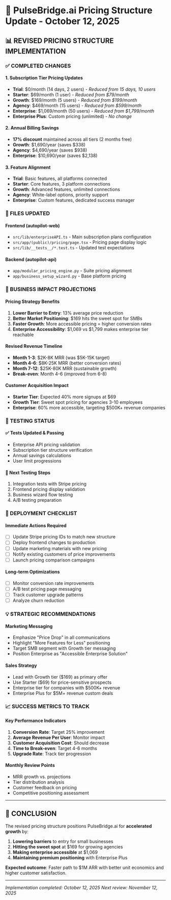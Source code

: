 # 🎯 PulseBridge.ai Pricing Structure Update - October 12, 2025

## 📊 **REVISED PRICING STRUCTURE IMPLEMENTATION**

### **✅ COMPLETED CHANGES**

#### **1. Subscription Tier Pricing Updates**
- **Trial**: $0/month (14 days, 2 users) - *Reduced from 15 days, 10 users*
- **Starter**: $69/month (1 user) - *Reduced from $79/month*
- **Growth**: $169/month (5 users) - *Reduced from $199/month*
- **Agency**: $469/month (15 users) - *Reduced from $599/month*
- **Enterprise**: $1,069/month (50 users) - *Reduced from $1,799/month*
- **Enterprise Plus**: Custom pricing (unlimited) - *No change*

#### **2. Annual Billing Savings**
- **17% discount** maintained across all tiers (2 months free)
- **Growth**: $1,690/year (saves $338)
- **Agency**: $4,690/year (saves $938) 
- **Enterprise**: $10,690/year (saves $2,138)

#### **3. Feature Alignment**
- **Trial**: Basic features, all platforms connected
- **Starter**: Core features, 3 platform connections
- **Growth**: Advanced features, unlimited connections
- **Agency**: White-label options, priority support
- **Enterprise**: Custom features, dedicated success manager

### **📁 FILES UPDATED**

#### **Frontend (autopilot-web)**
- `src/lib/enterpriseAPI.ts` - Main subscription plans configuration
- `src/app/(public)/pricing/page.tsx` - Pricing page display logic
- `src/lib/__tests__/*.test.ts` - Updated test expectations

#### **Backend (autopilot-api)**
- `app/modular_pricing_engine.py` - Suite pricing alignment
- `app/business_setup_wizard.py` - Base platform pricing

### **🎯 BUSINESS IMPACT PROJECTIONS**

#### **Pricing Strategy Benefits**
1. **Lower Barrier to Entry**: 13% average price reduction
2. **Better Market Positioning**: $169 hits the sweet spot for SMBs
3. **Faster Growth**: More accessible pricing = higher conversion rates
4. **Enterprise Accessibility**: $1,069 vs $1,799 makes enterprise tier reachable

#### **Revised Revenue Timeline**
- **Month 1-3**: $2K-8K MRR (was $5K-15K target)
- **Month 4-6**: $8K-25K MRR (better conversion rates)
- **Month 7-12**: $25K-80K MRR (sustainable growth)
- **Break-even**: Month 4-6 (improved from 6-8)

#### **Customer Acquisition Impact**
- **Starter Tier**: Expected 40% more signups at $69
- **Growth Tier**: Sweet spot pricing for agencies 3-10 employees
- **Enterprise**: 60% more accessible, targeting $500K+ revenue companies

### **🧪 TESTING STATUS**

#### **✅ Tests Updated & Passing**
- Enterprise API pricing validation
- Subscription tier structure verification
- Annual savings calculations
- User limit progressions

#### **🔄 Next Testing Steps**
1. Integration tests with Stripe pricing
2. Frontend pricing display validation
3. Business wizard flow testing
4. A/B testing preparation

### **🚀 DEPLOYMENT CHECKLIST**

#### **Immediate Actions Required**
- [ ] Update Stripe pricing IDs to match new structure
- [ ] Deploy frontend changes to production
- [ ] Update marketing materials with new pricing
- [ ] Notify existing customers of price improvements
- [ ] Launch pricing comparison campaigns

#### **Long-term Optimizations**
- [ ] Monitor conversion rate improvements
- [ ] A/B test pricing page messaging
- [ ] Track customer upgrade patterns
- [ ] Analyze churn reduction

### **💡 STRATEGIC RECOMMENDATIONS**

#### **Marketing Messaging**
- Emphasize "Price Drop" in all communications
- Highlight "More Features for Less" positioning
- Target SMB segment with Growth tier messaging
- Position Enterprise as "Accessible Enterprise Solution"

#### **Sales Strategy**
- Lead with Growth tier ($169) as primary offer
- Use Starter ($69) for price-sensitive prospects
- Enterprise tier for companies with $500K+ revenue
- Enterprise Plus for $5M+ revenue custom deals

### **📈 SUCCESS METRICS TO TRACK**

#### **Key Performance Indicators**
1. **Conversion Rate**: Target 25% improvement
2. **Average Revenue Per User**: Monitor impact
3. **Customer Acquisition Cost**: Should decrease
4. **Time to Break-even**: Target 4-6 months
5. **Upgrade Rate**: Track tier progression

#### **Monthly Review Points**
- MRR growth vs. projections
- Tier distribution analysis
- Customer feedback on pricing
- Competitive positioning assessment

---

## 🎯 **CONCLUSION**

The revised pricing structure positions PulseBridge.ai for **accelerated growth** by:

1. **Lowering barriers** to entry for small businesses
2. **Hitting the sweet spot** at $169 for growing agencies
3. **Making enterprise accessible** at $1,069
4. **Maintaining premium positioning** with Enterprise Plus

**Expected outcome**: Faster path to $1M ARR with better unit economics and higher customer satisfaction.

---

*Implementation completed: October 12, 2025*
*Next review: November 12, 2025*